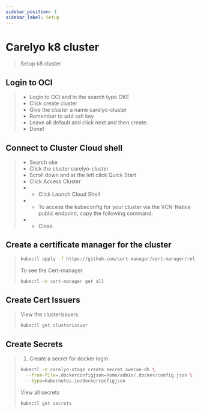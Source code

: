 ```yaml
---
sidebar_position: 1
sidebar_label: Setup
---
```

# Carelyo k8 cluster

> Setup k8 cluster

## Login to OCI
> - Login to OCI and in the search type OKE
> - Click create cluster
> - Give the cluster a name carelyo-cluster
> - Remember to add ssh key
> - Leave all default and click next and then create.
> - Done!

## Connect to Cluster Cloud shell
> - Search oke 
> - Click the cluster carelyo-cluster
> - Scroll down and at the left click Quick Start
> - Click Access Cluster
> - - Click Launch Cloud Shell
> - - To access the kubeconfig for your cluster via the VCN-Native public endpoint, copy the following command:
> - -  Close.

## Create a certificate manager for the cluster
> ```bash
> kubectl apply -f https://github.com/cert-manager/cert-manager/releases/download/v1.7.1/cert-manager.yaml
> ```
> 
> To see the Cert-manager
>```bash
> kubectl -n cert-manager get all
>```

## Create Cert Issuers
>
> View the clusterissuers
> ```bash
> kubectl get clusterissuer
> ```

## Create Secrets 
> 1. Create a secret for docker login:
> 
> ```bash
> kubectl -n carelyo-stage create secret swecon-dh \
>   --from-file=.dockerconfigjson=home/admin/.docker/config.json \
>   --type=kubernetes.io/dockerconfigjson
> ```
> 
> View all secrets
> 
> ```bash
> kubectl get secrets
> ```